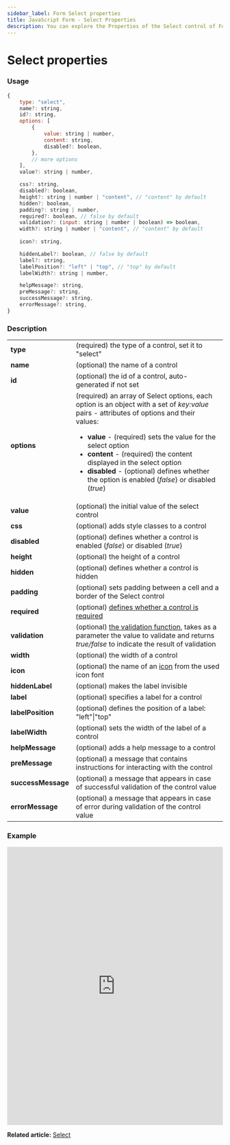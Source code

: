 ```yaml
---
sidebar_label: Form Select properties
title: JavaScript Form - Select Properties 
description: You can explore the Properties of the Select control of Form in the documentation of the DHTMLX JavaScript UI library. Browse developer guides and API reference, try out code examples and live demos, and download a free 30-day evaluation version of DHTMLX Suite.
---
```


# Select properties

### Usage

~~~js
{
	type: "select",
	name?: string,
	id?: string,
	options: [
		{
			value: string | number,
			content: string,
			disabled?: boolean,
		},
		// more options
	],
	value?: string | number,

	css?: string,
	disabled?: boolean,
	height?: string | number | "content", // "content" by default
	hidden?: boolean,
	padding?: string | number,
	required?: boolean, // false by default
	validation?: (input: string | number | boolean) => boolean,
	width?: string | number | "content", // "content" by default
	
	icon?: string,

	hiddenLabel?: boolean, // false by default
	label?: string,
	labelPosition?: "left" | "top", // "top" by default
	labelWidth?: string | number,

	helpMessage?: string,
	preMessage?: string,
	successMessage?: string,
	errorMessage?: string,
}
~~~

### Description

<table>
	<tbody>
    	<tr>
			<td><b>type</b></td>
			<td>(required) the type of a control, set it to "select" </td>
		</tr>
		<tr>
			<td><b>name</b></td>
			<td>(optional) the name of a control </td>
		</tr>
		<tr>
			<td><b>id</b></td>
			<td>(optional) the id of a control, auto-generated if not set </td>
		</tr>
       	<tr>
			<td><b>options</b></td>
			<td>(required) an array of Select options, each option is an object with a set of <i>key:value</i> pairs - attributes of options and their values:
            	<ul>
                	<li><b>value</b> - (required) sets the value for the select option</li>
                    <li><b>content</b> - (required) the content displayed in the select option</li>
					<li><b>disabled</b> - (optional) defines whether the option is enabled (<i>false</i>) or disabled (<i>true</i>) </li>
                </ul>
            </td>
		</tr>
		<tr>
			<td><b>value</b></td>
			<td>(optional) the initial value of the select control </td>
		</tr>
		<tr>
			<td><b>css</b></td>
			<td>(optional) adds style classes to a control</td>
		</tr>
		<tr>
			<td><b>disabled</b></td>
			<td>(optional) defines whether a control is enabled (<i>false</i>) or disabled (<i>true</i>)</td>
		</tr>
		<tr>
			<td><b>height</b></td>
			<td>(optional) the height of a control</td>
		</tr>
		<tr>
			<td><b>hidden</b></td>
			<td>(optional) defines whether a control is hidden</td>
		</tr>
         <tr>
			<td><b>padding</b></td>
			<td>(optional) sets padding between a cell and a border of the Select control</td>
		</tr>	
		<tr>
			<td><b>required</b></td>
			<td>(optional) <a href="../../../work_with_form#validating-form">defines whether a control is required</a></td>
		</tr>
		<tr>
			<td><b>validation</b></td>
			<td>(optional) <a href="../../../work_with_form#validation-rules">the validation function</a>, takes as a parameter the value to validate and returns <i>true/false</i> to indicate the result of validation</td>
		</tr>
		<tr>
			<td><b>width</b></td>
			<td>(optional) the width of a control</td>
		</tr>
		<tr>
			<td><b>icon</b></td>
			<td>(optional) the name of an <a href="../../../../helpers/icon">icon</a> from the used icon font</td>
		</tr>
		<tr>
			<td><b>hiddenLabel</b></td>
			<td>(optional) makes the label invisible</td>
		</tr>
		<tr>
			<td><b>label</b></td>
			<td>(optional) specifies a label for a control</td>
		</tr>
		<tr>
			<td><b>labelPosition</b></td>
			<td>(optional) defines the position of a label: "left"|"top"</td>
		</tr>
		<tr>
			<td><b>labelWidth</b></td>
			<td>(optional) sets the width of the label of a control</td>
		</tr>
		<tr>
			<td><b>helpMessage</b></td>
			<td>(optional) adds a help message to a control</td>
		</tr>
		<tr>
			<td><b>preMessage</b></td>
			<td>(optional) a message that contains instructions for interacting with the control</td>
		</tr>
		<tr>
			<td><b>successMessage</b></td>
			<td>(optional) a message that appears in case of successful validation of the control value</td>
		</tr>
		<tr>
			<td><b>errorMessage</b></td>
			<td>(optional) a message that appears in case of error during validation of the control value</td>
		</tr>
    </tbody>
</table>

### Example

<iframe src="https://snippet.dhtmlx.com/yo9w9o2t?mode=js" frameborder="0" class="snippet_iframe" width="100%" height="650"></iframe>

**Related article:** [Select](form/select.md)